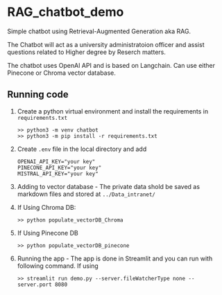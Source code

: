 # RAG_chatbot_demo
Simple chatbot using Retrieval-Augmented Generation aka RAG.

The Chatbot will act as a university administratoion officer and assist questions related to Higher degree by Reserch matters. 

The chatbot uses OpenAI API and is based on Langchain. Can use either Pinecone or Chroma vector database.

## Running code
1. Create a python virtual environment and install the requirements in `requirements.txt`
    ```
    >> python3 -m venv chatbot
    >> python3 -m pip install -r requirements.txt
    ```
2. Create `.env` file in the local directory and add
   ```
   OPENAI_API_KEY="your key"
   PINECONE_API_KEY="your key"
   MISTRAL_API_KEY="your key"
   ```
3. Adding to vector database - The private data shold be saved as markdown files and stored at `../Data_intranet/`
4. If Using Chroma DB:
    ```
    >> python populate_vectorDB_Chroma
    ```

5. If Using Pinecone DB
    ```
    >> python populate_vectorDB_pinecone
    ```

6. Running the app - The app is done in Streamlit and you can run with following command. If using 
    ```
    >> streamlit run demo.py --server.fileWatcherType none --server.port 8080
    ```

